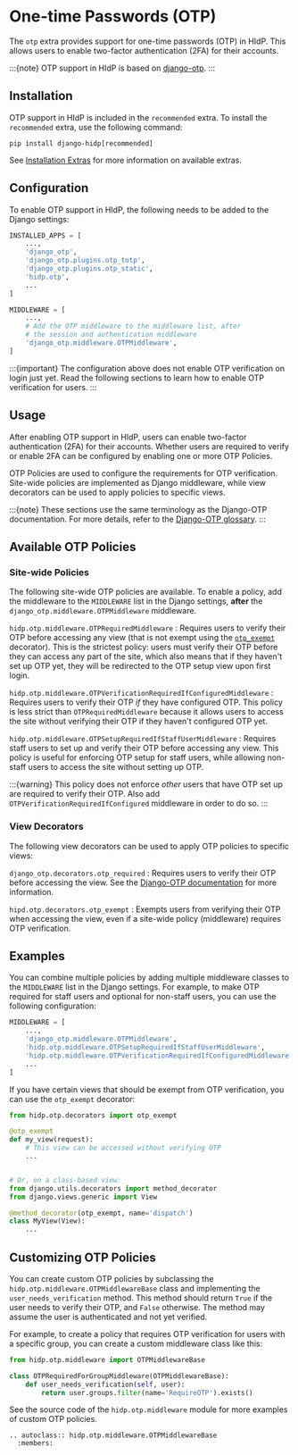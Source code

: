 # One-time Passwords (OTP)

The `otp` extra provides support for one-time passwords (OTP) in HIdP. This allows users 
to enable two-factor authentication (2FA) for their accounts.

:::{note}
OTP support in HIdP is based on [django-otp](https://django-otp-official.readthedocs.io/en/stable/).
:::

## Installation

OTP support in HIdP is included in the `recommended` extra. To install the `recommended` extra, use the following 
command:

```shell
pip install django-hidp[recommended]
```

See [Installation Extras](installation-extras.md) for more information on available extras.

## Configuration

To enable OTP support in HIdP, the following needs to be added to the Django settings:

```python
INSTALLED_APPS = [
    ...,
    'django_otp',
    'django_otp.plugins.otp_totp',
    'django_otp.plugins.otp_static',
    'hidp.otp',
    ...
]

MIDDLEWARE = [
    ...,
    # Add the OTP middleware to the middleware list, after 
    # the session and authentication middleware
    'django_otp.middleware.OTPMiddleware',
]
```

:::{important}
The configuration above does not enable OTP verification on login just yet. Read the following sections to learn how to
enable OTP verification for users.
:::


## Usage

After enabling OTP support in HIdP, users can enable two-factor authentication (2FA) for their accounts. Whether users
are required to verify or enable 2FA can be configured by enabling one or more OTP Policies.

OTP Policies are used to configure the requirements for OTP verification. Site-wide policies are implemented as Django
middleware, while view decorators can be used to apply policies to specific views.

:::{note}
These sections use the same terminology as the Django-OTP documentation. For more details, refer to the
[Django-OTP glossary](https://django-otp-official.readthedocs.io/en/stable/overview.html#glossary).
:::

## Available OTP Policies

### Site-wide Policies

The following site-wide OTP policies are available. To enable a policy, add the middleware to the `MIDDLEWARE` list in
the Django settings, **after** the `django_otp.middleware.OTPMiddleware` middleware.

`hidp.otp.middleware.OTPRequiredMiddleware`
: Requires users to verify their OTP before accessing any view (that is not exempt using the 
  [`otp_exempt`](#view-decorators) decorator). This is the strictest policy: users must verify their OTP before they 
  can access any part of the site, which also means that if they haven't set up OTP yet, they will be redirected to the
  OTP setup view upon first login.

`hidp.otp.middleware.OTPVerificationRequiredIfConfiguredMiddleware`
: Requires users to verify their OTP _if_ they have configured OTP. This policy is less strict than `OTPRequiredMiddleware`
  because it allows users to access the site without verifying their OTP if they haven't configured OTP yet.

`hidp.otp.middleware.OTPSetupRequiredIfStaffUserMiddleware`
: Requires staff users to set up and verify their OTP before accessing any view. This policy is useful for enforcing OTP
  setup for staff users, while allowing non-staff users to access the site without setting up OTP.

  :::{warning}
  This policy does not enforce _other_ users that have OTP set up are required to verify their OTP. Also add
  `OTPVerificationRequiredIfConfigured` middleware in order to do so.
  :::

### View Decorators

The following view decorators can be used to apply OTP policies to specific views:

`django_otp.decorators.otp_required`
: Requires users to verify their OTP before accessing the view. See the
  [Django-OTP documentation](https://django-otp-official.readthedocs.io/en/stable/auth.html#django_otp.decorators.otp_required)
  for more information.

`hipd.otp.decorators.otp_exempt`
: Exempts users from verifying their OTP when accessing the view, even if a site-wide policy (middleware) requires OTP
  verification.


## Examples

You can combine multiple policies by adding multiple middleware classes to the `MIDDLEWARE` list in the Django settings.
For example, to make OTP required for staff users and optional for non-staff users, you can use the following configuration:

```python
MIDDLEWARE = [
    ...,
    'django_otp.middleware.OTPMiddleware',
    'hidp.otp.middleware.OTPSetupRequiredIfStaffUserMiddleware',
    'hidp.otp.middleware.OTPVerificationRequiredIfConfiguredMiddleware',
    ...
]
```

If you have certain views that should be exempt from OTP verification, you can use the `otp_exempt` decorator:

```python
from hidp.otp.decorators import otp_exempt

@otp_exempt
def my_view(request):
    # This view can be accessed without verifying OTP  
    ...


# Or, on a class-based view:
from django.utils.decorators import method_decorator
from django.views.generic import View

@method_decorator(otp_exempt, name='dispatch')
class MyView(View):
    ...
```


## Customizing OTP Policies

You can create custom OTP policies by subclassing the `hidp.otp.middleware.OTPMiddlewareBase` class and implementing the
`user_needs_verification` method. This method should return `True` if the user needs to verify their OTP, and `False`
otherwise. The method may assume the user is authenticated and not yet verified.

For example, to create a policy that requires OTP verification for users with a specific group, you can create a custom
middleware class like this:

```python
from hidp.otp.middleware import OTPMiddlewareBase

class OTPRequiredForGroupMiddleware(OTPMiddlewareBase):
    def user_needs_verification(self, user):
        return user.groups.filter(name='RequireOTP').exists()
```

See the source code of the `hidp.otp.middleware` module for more examples of custom OTP policies.


```{eval-rst}
.. autoclass:: hidp.otp.middleware.OTPMiddlewareBase
  :members:
```
